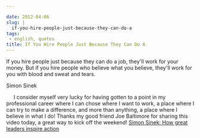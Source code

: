 ```yaml
---

date: 2012-04-06
slug: |
  if-you-hire-people-just-because-they-can-do-a
tags:
 - english, quotes
title: If You Hire People Just Because They Can Do A
---
```


If you hire people just because they can do a job, they'll work for your
money. But if you hire people who believe what you believe, they'll work
for you with blood and sweat and tears.

Simon Sinek

     I consider myself very lucky for having gotten to a point in my
professional career where I can chose where I want to work, a place
where I can try to make a difference, and more than anything, a place
where I believe in what I do! Thanks my good friend Joe Baltimore for
sharing this video today, a great way to kick off the weekend! [Simon
Sinek: How great leaders inspire
action](http://www.ted.com/talks/simon_sinek_how_great_leaders_inspire_action.html)
